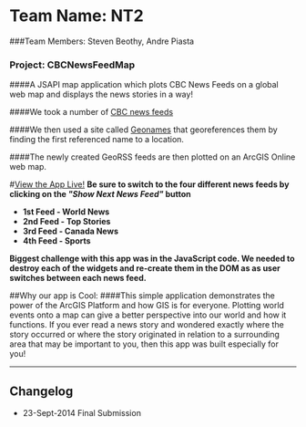 
# Team Name: NT2
###Team Members: Steven Beothy, Andre Piasta


### Project: CBCNewsFeedMap

####A JSAPI map application which plots CBC News Feeds on a global web map and displays the news stories in a way!

####We took a number of [CBC news feeds](http://www.cbc.ca/rss/)

####We then used a site called [Geonames](http://www.geonames.org/) that georeferences them by finding the first referenced name to a location. 

####The newly created GeoRSS feeds are then plotted on an ArcGIS Online web map.

#[View the App Live!](http://trainingportal.esri.ca/cbc/)
**Be sure to switch to the four different news feeds by clicking on the
*"Show Next News Feed"* button**

* **1st Feed - World News**
* **2nd Feed - Top Stories**
* **3rd Feed - Canada News**
* **4th Feed - Sports**

**Biggest challenge with this app was in the JavaScript code. We needed to destroy each of the widgets and re-create them in the DOM as as user switches between each news feed.**



##Why our app is Cool:
####This simple application demonstrates the power of the ArcGIS Platform and how GIS is for everyone. Plotting world events onto a map can give a better perspective into our world and how it functions. If you ever read a news story and wondered exactly where the story occurred or where the story originated in relation to a surrounding area that may be important to you, then this app was built especially for you!

----
## Changelog
* 23-Sept-2014 Final Submission
